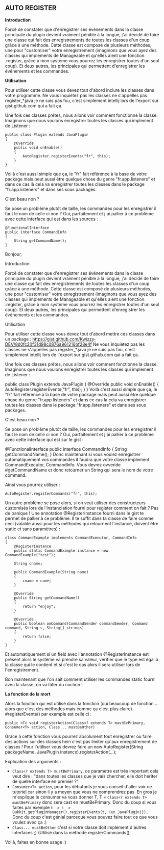 AUTO REGISTER
-------

**Introduction**

Forcé de constater que d'enregistrer ses événements dans la classe principale du plugin devient vraiment pénible à la longue, j'ai décidé de faire une classe qui fait des enregistrements de toutes les classes d'un coup grâce à une méthode. 
Cette classe est composé de plusieurs méthodes, une pour "customiser" votre enregistrement (imaginons que vous ayez des classes qui implements de Manageable et qu'elles aient une fonction .register, grâce à mon système vous pourrez les enregistrer toutes d'un seul coup). Et deux autres, les principales qui permettent d'enregistrer les événements et les commandes.

**Utilisation**

Pour utiliser cette classe vous devez tout d'abord inclure les classes dans votre programme.
Ne vous inquiétez pas les classes ne s'appelles pas register_*.java je ne suis pas fou, c'est simplement intellij lors de l'export sur gist.github.com qui a  fait ça.
 
Une fois ces classes prêtes, nous allons voir comment fonctionne la classe.
Imaginons que nous voulons enregistrer toutes les classes qui implement de Listener : 

    public class Plugin extends JavaPlugin
    {
        @Override
        public void onEnable()
        {
            AutoRegister.registerEvents("fr", this);
        }
    }

Voilà c'est aussi simple que ça, le "fr" fait référence à la base de votre package mais peut aussi être quelque chose du genre "fr.app.listeners" et dans ce cas là cela va enregistrer toutes les classes dans le package "fr.app.listeners" et dans ses sous packages.
 
C'est beau non ? 
 
Se pose un problème plutôt de taille, les commandes pour les enregistrer il faut le nom de celle ci non ? 
Oui, parfaitement et j'ai pallier à ce problème avec cette interface qui est dans les sources : 

    @FunctionalInterface
    public interface CommandInfo
    {
        String getCommandName();
    }


Bonjour,
 
Introduction
 
Forcé de constater que d'enregistrer ses événements dans la classe principale du plugin devient vraiment pénible à la longue, j'ai décidé de faire une classe qui fait des enregistrements de toutes les classes d'un coup grâce à une méthode. 
Cette classe est composé de plusieurs méthodes, une pour "customiser" votre enregistrement (imaginons que vous ayez des classes qui implements de Manageable et qu'elles aient une fonction .register, grâce à mon système vous pourrez les enregistrer toutes d'un seul coup). Et deux autres, les principales qui permettent d'enregistrer les événements et les commandes.
 
Utilisation
 
Pour utiliser cette classe vous devez tout d'abord mettre ces classes dans un package : https://gist.github.com/Kwizzy-DEV/8d0fc20f31d98c0876a961216bf28e4f
Ne vous inquiétez pas les classes ne s'appelles pas register_*.java je ne suis pas fou, c'est simplement intellij lors de l'export sur gist.github.com qui a  fait ça.
 
Une fois ces classes prêtes, nous allons voir comment fonctionne la classe.
Imaginons que nous voulons enregistrer toutes les classes qui implement de Listener : 
 
public class Plugin extends JavaPlugin
{
    @Override
    public void onEnable()
    {
        AutoRegister.registerEvents("fr", this);
    }
}
Voilà c'est aussi simple que ça, le "fr" fait référence à la base de votre package mais peut aussi être quelque chose du genre "fr.app.listeners" et dans ce cas là cela va enregistrer toutes les classes dans le package "fr.app.listeners" et dans ses sous packages.
 
C'est beau non ? 
 
Se pose un problème plutôt de taille, les commandes pour les enregistrer il faut le nom de celle ci non ? 
Oui, parfaitement et j'ai pallier à ce problème avec cette interface qui est sur le gist : 
 
@FunctionalInterface
public interface CommandInfo
{
    String getCommandName();
}
Donc maintenant si vous voulez enregistrer automatiquement vos commandes il faudra que votre classe implement CommandExecutor, CommandInfo.
Vous devrez ovveride #getCommandName et donc retourner un String qui sera le nom de votre command. 
 
Ainsi vous pourrez utiliser :

    AutoRegister.registerCommands("fr", this);

Un autre problème se pose alors, si on veut utiliser des constructeurs customisés lors de l'instanciation fourni pour register comment on fait ? 
Pas de panique ! Une annotation @RegisterInstance fourni dans le gist te permet de pallier à ce problème.
Il te suffit dans ta classe de faire comme ceci (valable aussi pour les méthodes qui retournent l'instance, doivent être static et sans paramètres) : 

    class CommandExample implements CommandExecutor, CommandInfo
    {
        @RegisterInstance
        public static CommandExample instance = new CommandExample("test");
    
        String cname;
    
        public CommandExample(String name)
        {
            cname = name;
        }
    
        @Override
        public String getCommandName()
        {
            return "enjoy";
        }
    
        @Override
        public boolean onCommand(CommandSender commandSender, Command command, String s, String[] strings)
        {
            return false;
        }
    }

Et automatiquement si un field avec l'annotation @RegisterInstance est présent alors le système va prendre sa valeur, vérifier que le type est égal à la classe qui le contient et si c'est le cas alors il sera utiliser lors de l'enregistrement.
 
Bon maintenant que l'on sait comment utiliser les commandes static fourni avec la classe, on va tâter du cochon ! 

**La fonction de la mort**

Alors la fonction qui est utilisé dans la fonction (oui beaucoup de fonction ... alors que c'est des méthodes mais comme ça c'est plus claire) #registerEvents() par exemple est celle ci :
 

    public <T> void registerAction(Class<? extends T> mustBePrimary, Consumer<T> action, Class... mustBeOther)

Grâce à cette fonction vous pourrez absolument tout enregistrer ou faire des actions sur des classes hein c'est pas limiter qu'aux enregistrement de classes !
Pour l'utiliser vous devrez faire un new AutoRegister(String packageName, JavaPlugin instance).registerAction(...);
 
Explication des arguments : 
 

 - `Class<? extends T> mustBePrimary`, ce paramètre est très important
   cela veut dire : "dans toutes les classes que je vais chercher, elle
   doit hériter de quelle interface en premier ?"
 - `Consumer<T> action`, pour les débutants je vous conseil d'aller voir
   ce tutoriel car sinon il y a moyen que vous ne comprendrez pas. En
   gros je m'explique le consumer va vous donner  T, T = `Class<?
   extends T> mustBePrimary` donc sera cast en mustBePrimary. Donc du
   coup si vous faites par exemple `t -> t ->
   Bukkit.getPluginManager().registerEvents(t, (un JavaPlugin)));` Donc
   du coup c'est génial parceque vous pouvez faire tout ce que vous
   voulez avec ça :)
 - `Class... mustBeOther` c'est si votre classe doit implement d'autres
   interfaces ;) (Utilisé dans la méthode registerCommands()

 
Voilà, faites en bonne usage :) 

